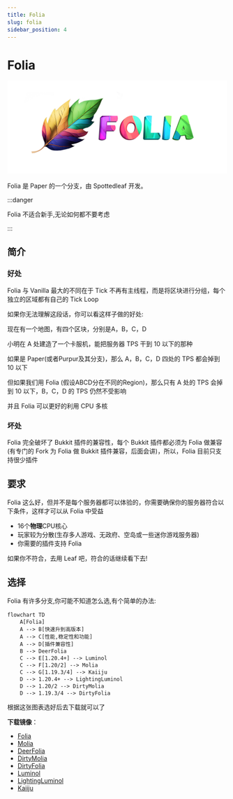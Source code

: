 ```yaml
---
title: Folia
slug: folia
sidebar_position: 4
---
```


# Folia

![](../_images/folia.webp)

Folia 是 Paper 的一个分支，由 Spottedleaf 开发。

:::danger

Folia 不适合新手,无论如何都不要考虑

:::

## 简介

### 好处

Folia 与 Vanilla 最大的不同在于 Tick 不再有主线程，而是将区块进行分组，每个独立的区域都有自己的 Tick Loop

如果你无法理解这段话，你可以看这样子做的好处:

现在有一个地图，有四个区块，分别是A，B，C，D

小明在 A 处建造了一个卡服机，能把服务器 TPS 干到 10 以下的那种

如果是 Paper(或者Purpur及其分支)，那么 A，B，C，D 四处的 TPS 都会掉到 10 以下

但如果我们用 Folia (假设ABCD分在不同的Region)，那么只有 A 处的 TPS 会掉到 10 以下，B，C，D 的 TPS 仍然不受影响

并且 Folia 可以更好的利用 CPU 多核

### 坏处

Folia 完全破坏了 Bukkit 插件的兼容性，每个 Bukkit 插件都必须为 Folia 做兼容(有专门的 Fork 为 Folia 做 Bukkit 插件兼容，后面会讲)，所以，Folia 目前只支持很少插件

## 要求

Folia 这么好，但并不是每个服务器都可以体验的，你需要确保你的服务器符合以下条件，这样才可以从 Folia 中受益

* 16个**物理**CPU核心
* 玩家较为分散(生存多人游戏、无政府、空岛或一些迷你游戏服务器)
* 你需要的插件支持 Folia

如果你不符合，去用 Leaf 吧，符合的话继续看下去!

## 选择

Folia 有许多分支,你可能不知道怎么选,有个简单的办法:

```mermaid
flowchart TD
    A[Folia]
    A --> B[快速升到高版本]
    A --> C[性能,稳定性和功能]
    A --> D[插件兼容性]
    B --> DeerFolia
    C --> E[1.20.4+] --> Luminol
    C --> F[1.20/2] --> Molia
    C --> G[1.19.3/4] --> Kaiiju
    D --> 1.20.4+ --> LightingLuminol
    D --> 1.20/2 --> DirtyMolia
    D --> 1.19.3/4 --> DirtyFolia
```

根据这张图表选好后去下载就可以了

**下载镜像**：

- [Folia](https://mcres.cn/downloads/folia.html)
- [Molia](https://mcres.cn/downloads/molia.html)
- [DeerFolia](https://mcres.cn/downloads/deerfolia.html)
- [DirtyMolia](https://mcres.cn/downloads/dirtymolia.html)
- [DirtyFolia](https://mcres.cn/downloads/dirtyfolia.html)
- [Luminol](https://mcres.cn/downloads/luminol.html)
- [LightingLuminol](https://mcres.cn/downloads/lightingluminol.html)
- [Kaiiju](https://mcres.cn/downloads/kaiiju.html)

